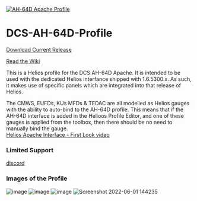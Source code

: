 [![AH-64D Apache Profile](https://github.com/BlueFinBima/DCS-AH-64D-Profile/actions/workflows/BuildProfilePackage.yml/badge.svg)](https://github.com/BlueFinBima/DCS-AH-64D-Profile/actions/workflows/BuildProfilePackage.yml)
# DCS-AH-64D-Profile

[Download Current Release](https://github.com/BlueFinBima/DCS-AH-64D-Profile/releases/Latest)

[Read the Wiki](https://github.com/BlueFinBima/DCS-AH-64D-Profile/wiki)

This is a Helios profile for the DCS AH-64D Apache.  It is intended to be used with the
dedicated Helios interfance shipped with 1.6.5300.x.  As such, it makes use of specific
panels which are integrated into that release of Helios.
 
The CMWS, EUFDs, KUs MFDs & TEDAC are all modelled as Helios gauges with the ability to
auto-bind to the AH-64D profile.  This means that if the AH-64D interface is added in the
Helioos Profile Editor, and one of these gauges is applied from the toolbox, then there
should be no need to manually bind the gauge.  
[Helios Apache Interface - First Look video](https://youtu.be/d1wWuct7lRg)

### Limited Support
[discord](https://discord.gg/6u8AAqs7zD)
### Images of the Profile
![image](https://user-images.githubusercontent.com/18526232/176997930-1a6c6876-cca2-4816-bfd4-bd0cdd48dac3.png)
![image](https://user-images.githubusercontent.com/18526232/176997949-ffe35eb5-4bc4-4668-9087-fa6c9f33a24e.png)
![image](https://user-images.githubusercontent.com/18526232/176997971-741ed3fb-0cb8-4e1a-aa2c-a30b0487df5b.png)
![Screenshot 2022-06-01 144235](https://user-images.githubusercontent.com/18526232/171424407-a1746dcd-29e1-44fc-a44f-f54a34dde355.jpg)

